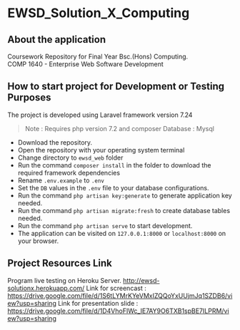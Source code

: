 # EWSD_Solution_X_Computing
## About the application
Coursework Repository for Final Year Bsc.(Hons) Computing.<br>
COMP 1640 - Enterprise Web Software Development
 
## How to start project for Development or Testing Purposes
 The project is developed using Laravel framework version 7.24 
 > Note : Requires php version 7.2 and composer
 > Database : Mysql <br>
 - Download the repository.
 - Open the repository with your operating system terminal
 - Change directory to `ewsd_web` folder
 - Run the command `composer install` in the folder to download the required framework dependencies
 - Rename `.env.example` to `.env`
 - Set the `DB` values in the `.env` file to your database configurations.
 - Run the command `php artisan key:generate` to generate application key needed.
 - Run the command `php artisan migrate:fresh` to create database tables needed.
 - Run the command `php artisan serve` to start development.
 - The application can be visited on `127.0.0.1:8000` or `localhost:8000` on your browser. 
 
## Project Resources Link 
Program live testing on Heroku Server. http://ewsd-solutionx.herokuapp.com/
Link for screencast : https://drive.google.com/file/d/1S6tLYMrKYeVMxIZQQoYxUUjmJq1SZDB6/view?usp=sharing
Link for presentation slide : https://drive.google.com/file/d/1D4VhoFIWc_IE7AY9O6TXB1spBE7ILPRM/view?usp=sharing
